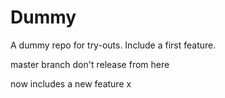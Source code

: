 Dummy
=====

A dummy repo for try-outs.
Include a first feature.


master branch don't release from here 


now includes a new feature x
